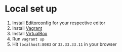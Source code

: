 # Local set up

1. Install [Editorconfig](http://editorconfig.org) for your respective editor
2. Install [Vagrant](http://www.vagrantup.com/)
3. Install [VirtualBox](https://www.virtualbox.org/)
4. Run `vagrant up`
5. Hit `localhost:8083` or `33.33.33.11` in your browser
